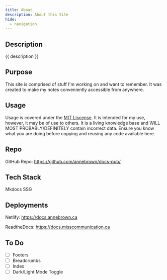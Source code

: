 ```yaml
---
title: About
description: About this Site
hide: 
  - navigation
---
```


## Description

{{ description }}

## Purpose

This site is comprised of stuff I'm working on and want to remember.  It was created to make my notes conveniently accessible from anywhere.

## Usage

Usage is covered under the [MIT Liscense](https://opensource.org/license/MIT).  It is intended for my use, however, it may be of use to others.  It is a living knowledge base and WILL MOST PROBABLY/DEFINITELY contain incorrect data. Ensure you know what you are doing before copying and reusing any code available here.  

## Repo

GitHub Repo: <https://github.com/annebrown/docs-pub/>

## Tech Stack

Mkdocs SSG

## Deployments

Netlify: <https://docs.annebrown.ca>

ReadtheDocs: <https://docs.misscommunication.ca>

## To Do

- [  ] Footers
- [  ] Breadcrumbs
- [  ] Index
- [  ] Dark/Light Mode Toggle
